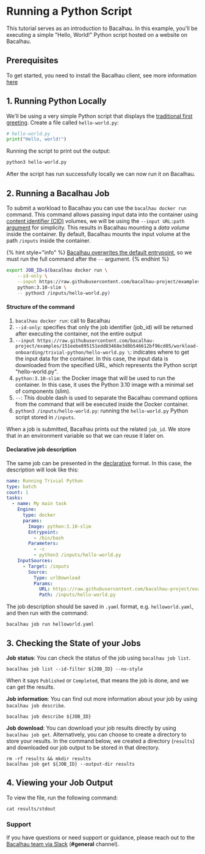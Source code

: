 # Running a Python Script

This tutorial serves as an introduction to Bacalhau. In this example, you'll be executing a simple "Hello, World!" Python script hosted on a website on Bacalhau.

## Prerequisites​ <a href="#prerequisites" id="prerequisites"></a>

To get started, you need to install the Bacalhau client, see more information [here](../../../getting-started/installation.md)

## 1. Running Python Locally​ <a href="#id-1-running-python-locally" id="id-1-running-python-locally"></a>

We'll be using a very simple Python script that displays the [traditional first greeting](https://en.wikipedia.org/wiki/%22Hello,\_World!%22\_program). Create a file called `hello-world.py`:

```python
# hello-world.py
print("Hello, world!")
```

Running the script to print out the output:

```python
python3 hello-world.py
```

After the script has run successfully locally we can now run it on Bacalhau.

## 2. Running a Bacalhau Job​ <a href="#id-2-running-a-bacalhau-job" id="id-2-running-a-bacalhau-job"></a>

To submit a workload to Bacalhau you can use the `bacalhau docker run` command. This command allows passing input data into the container using [content identifier (CID)](https://github.com/multiformats/cid) volumes, we will be using the `--input URL:path` [argument](../../../references/cli-reference/all-flags.md#docker-run) for simplicity. This results in Bacalhau mounting a _data volume_ inside the container. By default, Bacalhau mounts the input volume at the path `/inputs` inside the container.

{% hint style="info" %}
[Bacalhau overwrites the default entrypoint](https://github.com/bacalhau-project/bacalhau/blob/v0.2.3/cmd/bacalhau/docker\_run.go#L64), so we must run the full command after the `--` argument.
{% endhint %}

```bash
export JOB_ID=$(bacalhau docker run \
    --id-only \
    --input https://raw.githubusercontent.com/bacalhau-project/examples/151eebe895151edd83468e3d8b546612bf96cd05/workload-onboarding/trivial-python/hello-world.py \
    python:3.10-slim \
    -- python3 /inputs/hello-world.py)
```

#### Structure of the command​ <a href="#structure-of-the-command" id="structure-of-the-command"></a>

1. `bacalhau docker run`: call to Bacalhau
2. `--id-only`: specifies that only the job identifier (job\_id) will be returned after executing the container, not the entire output
3. `--input https://raw.githubusercontent.com/bacalhau-project/examples/151eebe895151edd83468e3d8b546612bf96cd05/workload-onboarding/trivial-python/hello-world.py \`: indicates where to get the input data for the container. In this case, the input data is downloaded from the specified URL, which represents the Python script "hello-world.py".
4. `python:3.10-slim`: the Docker image that will be used to run the container. In this case, it uses the Python 3.10 image with a minimal set of components (slim).
5. `--`: This double dash is used to separate the Bacalhau command options from the command that will be executed inside the Docker container.
6. `python3 /inputs/hello-world.py`: running the `hello-world.py` Python script stored in `/inputs`.

When a job is submitted, Bacalhau prints out the related `job_id`. We store that in an environment variable so that we can reuse it later on.

#### Declarative job description​ <a href="#declarative-job-description" id="declarative-job-description"></a>

The same job can be presented in the [declarative](../../../references/jobs/job/) format. In this case, the description will look like this:

```yaml
name: Running Trivial Python
type: batch
count: 1
tasks:
  - name: My main task
    Engine:
      type: docker
      params:
        Image: python:3.10-slim
        Entrypoint:
          - /bin/bash
        Parameters:
          - -c
          - python3 /inputs/hello-world.py
    InputSources:
      - Target: /inputs
        Source:
          Type: urlDownload
          Params:
            URL: https://raw.githubusercontent.com/bacalhau-project/examples/151eebe895151edd83468e3d8b546612bf96cd05/workload-onboarding/trivial-python/hello-world.py
            Path: /inputs/hello-world.py
```

The job description should be saved in `.yaml` format, e.g. `helloworld.yaml`, and then run with the command:

```
bacalhau job run helloworld.yaml
```

## 3. Checking the State of your Jobs​ <a href="#id-3-checking-the-state-of-your-jobs" id="id-3-checking-the-state-of-your-jobs"></a>

**Job status**: You can check the status of the job using `bacalhau job list`.

```
bacalhau job list --id-filter ${JOB_ID} --no-style
```

When it says `Published` or `Completed`, that means the job is done, and we can get the results.

**Job information**: You can find out more information about your job by using `bacalhau job describe`.

```
bacalhau job describe ${JOB_ID}
```

**Job download**: You can download your job results directly by using `bacalhau job get`. Alternatively, you can choose to create a directory to store your results. In the command below, we created a directory (`results`) and downloaded our job output to be stored in that directory.

```
rm -rf results && mkdir results
bacalhau job get ${JOB_ID} --output-dir results
```

## 4. Viewing your Job Output​ <a href="#id-4-viewing-your-job-output" id="id-4-viewing-your-job-output"></a>

To view the file, run the following command:

```
cat results/stdout
```

### Support​ <a href="#support" id="support"></a>

If you have questions or need support or guidance, please reach out to the [Bacalhau team via Slack](https://bacalhauproject.slack.com/ssb/redirect) (**#general** channel).
